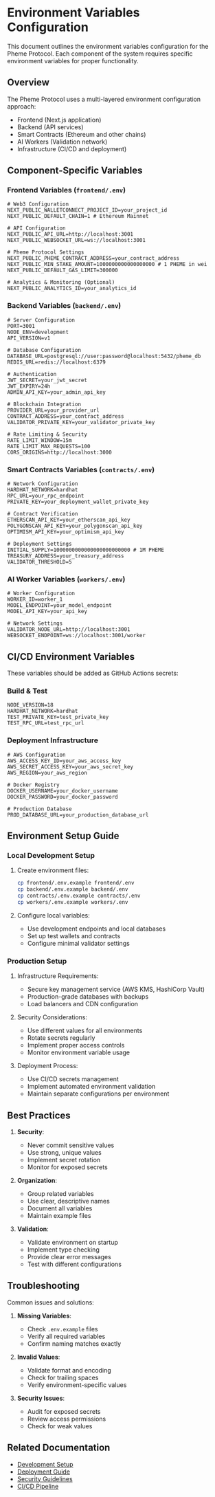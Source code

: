 # Environment Variables Configuration

This document outlines the environment variables configuration for the Pheme Protocol. Each component of the system requires specific environment variables for proper functionality.

## Overview

The Pheme Protocol uses a multi-layered environment configuration approach:
- Frontend (Next.js application)
- Backend (API services)
- Smart Contracts (Ethereum and other chains)
- AI Workers (Validation network)
- Infrastructure (CI/CD and deployment)

## Component-Specific Variables

### Frontend Variables (`frontend/.env`)

```env
# Web3 Configuration
NEXT_PUBLIC_WALLETCONNECT_PROJECT_ID=your_project_id
NEXT_PUBLIC_DEFAULT_CHAIN=1 # Ethereum Mainnet

# API Configuration
NEXT_PUBLIC_API_URL=http://localhost:3001
NEXT_PUBLIC_WEBSOCKET_URL=ws://localhost:3001

# Pheme Protocol Settings
NEXT_PUBLIC_PHEME_CONTRACT_ADDRESS=your_contract_address
NEXT_PUBLIC_MIN_STAKE_AMOUNT=1000000000000000000 # 1 PHEME in wei
NEXT_PUBLIC_DEFAULT_GAS_LIMIT=300000

# Analytics & Monitoring (Optional)
NEXT_PUBLIC_ANALYTICS_ID=your_analytics_id
```

### Backend Variables (`backend/.env`)

```env
# Server Configuration
PORT=3001
NODE_ENV=development
API_VERSION=v1

# Database Configuration
DATABASE_URL=postgresql://user:password@localhost:5432/pheme_db
REDIS_URL=redis://localhost:6379

# Authentication
JWT_SECRET=your_jwt_secret
JWT_EXPIRY=24h
ADMIN_API_KEY=your_admin_api_key

# Blockchain Integration
PROVIDER_URL=your_provider_url
CONTRACT_ADDRESS=your_contract_address
VALIDATOR_PRIVATE_KEY=your_validator_private_key

# Rate Limiting & Security
RATE_LIMIT_WINDOW=15m
RATE_LIMIT_MAX_REQUESTS=100
CORS_ORIGINS=http://localhost:3000
```

### Smart Contracts Variables (`contracts/.env`)

```env
# Network Configuration
HARDHAT_NETWORK=hardhat
RPC_URL=your_rpc_endpoint
PRIVATE_KEY=your_deployment_wallet_private_key

# Contract Verification
ETHERSCAN_API_KEY=your_etherscan_api_key
POLYGONSCAN_API_KEY=your_polygonscan_api_key
OPTIMISM_API_KEY=your_optimism_api_key

# Deployment Settings
INITIAL_SUPPLY=1000000000000000000000000 # 1M PHEME
TREASURY_ADDRESS=your_treasury_address
VALIDATOR_THRESHOLD=5
```

### AI Worker Variables (`workers/.env`)

```env
# Worker Configuration
WORKER_ID=worker_1
MODEL_ENDPOINT=your_model_endpoint
MODEL_API_KEY=your_api_key

# Network Settings
VALIDATOR_NODE_URL=http://localhost:3001
WEBSOCKET_ENDPOINT=ws://localhost:3001/worker
```

## CI/CD Environment Variables

These variables should be added as GitHub Actions secrets:

### Build & Test
```env
NODE_VERSION=18
HARDHAT_NETWORK=hardhat
TEST_PRIVATE_KEY=test_private_key
TEST_RPC_URL=test_rpc_url
```

### Deployment Infrastructure
```env
# AWS Configuration
AWS_ACCESS_KEY_ID=your_aws_access_key
AWS_SECRET_ACCESS_KEY=your_aws_secret_key
AWS_REGION=your_aws_region

# Docker Registry
DOCKER_USERNAME=your_docker_username
DOCKER_PASSWORD=your_docker_password

# Production Database
PROD_DATABASE_URL=your_production_database_url
```

## Environment Setup Guide

### Local Development Setup

1. Create environment files:
   ```bash
   cp frontend/.env.example frontend/.env
   cp backend/.env.example backend/.env
   cp contracts/.env.example contracts/.env
   cp workers/.env.example workers/.env
   ```

2. Configure local variables:
   - Use development endpoints and local databases
   - Set up test wallets and contracts
   - Configure minimal validator settings

### Production Setup

1. Infrastructure Requirements:
   - Secure key management service (AWS KMS, HashiCorp Vault)
   - Production-grade databases with backups
   - Load balancers and CDN configuration

2. Security Considerations:
   - Use different values for all environments
   - Rotate secrets regularly
   - Implement proper access controls
   - Monitor environment variable usage

3. Deployment Process:
   - Use CI/CD secrets management
   - Implement automated environment validation
   - Maintain separate configurations per environment

## Best Practices

1. **Security**:
   - Never commit sensitive values
   - Use strong, unique values
   - Implement secret rotation
   - Monitor for exposed secrets

2. **Organization**:
   - Group related variables
   - Use clear, descriptive names
   - Document all variables
   - Maintain example files

3. **Validation**:
   - Validate environment on startup
   - Implement type checking
   - Provide clear error messages
   - Test with different configurations

## Troubleshooting

Common issues and solutions:

1. **Missing Variables**:
   - Check `.env.example` files
   - Verify all required variables
   - Confirm naming matches exactly

2. **Invalid Values**:
   - Validate format and encoding
   - Check for trailing spaces
   - Verify environment-specific values

3. **Security Issues**:
   - Audit for exposed secrets
   - Review access permissions
   - Check for weak values

## Related Documentation

- [Development Setup](./20-developer-setup.md)
- [Deployment Guide](./40-deployment.md)
- [Security Guidelines](./05-security.md)
- [CI/CD Pipeline](./07-ci-cd.md) 